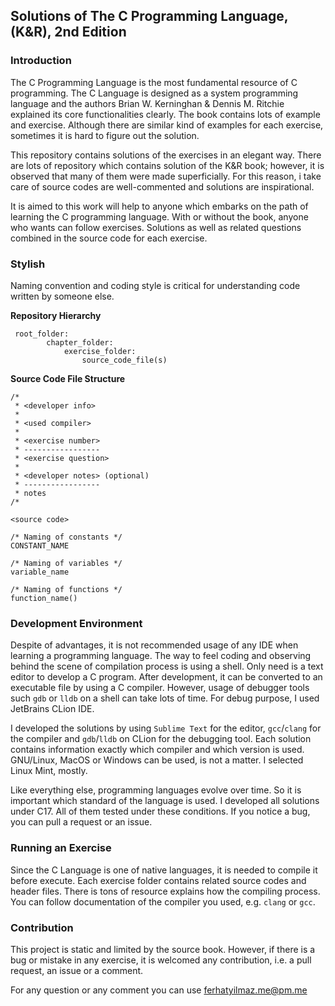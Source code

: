 ## Solutions of The C Programming Language, (K&R), 2nd Edition

### Introduction

The C Programming Language is the most fundamental resource of C programming. The C Language
is designed as a system programming language and the authors Brian W. Kerninghan & Dennis M. Ritchie explained its core functionalities clearly. The book contains lots of example and exercise. Although there are similar kind of examples for each exercise, sometimes it is hard to figure out the solution.

This repository contains solutions of the exercises in an elegant way. There are lots of repository which contains solution of the K&R book; however, it is observed that many of them were made superficially. For this reason, i take care of source codes are well-commented and solutions are inspirational.

It is aimed to this work will help to anyone which embarks on the path of learning the C programming language. With or without the book, anyone who wants can follow exercises. Solutions as well as related questions combined in the source code for each exercise.

### Stylish

Naming convention and coding style is critical for understanding code written by someone else.

**Repository Hierarchy**

```
 root_folder:
        chapter_folder:
            exercise_folder:
                source_code_file(s)
```

**Source Code File Structure**

```
/* 
 * <developer info>
 *
 * <used compiler>
 *
 * <exercise number>
 * -----------------
 * <exercise question>
 *
 * <developer notes> (optional)
 * -----------------
 * notes
/*

<source code>
```

```
/* Naming of constants */
CONSTANT_NAME
```

```
/* Naming of variables */
variable_name
```

```
/* Naming of functions */
function_name()
```

### Development Environment

Despite of advantages, it is not recommended usage of any IDE when learning a programming language. The way to feel coding and observing behind the scene of compilation process is using a shell. Only need is a text editor to develop a C program. After development, it can be converted to an executable file by using a C compiler. However, usage of debugger tools such `gdb` or `lldb` on a shell can take lots of time. For debug purpose, I used JetBrains CLion IDE.

I developed the solutions by using `Sublime Text` for the editor, `gcc`/`clang` for the compiler and `gdb`/`lldb` on CLion for the debugging tool. Each solution contains information exactly which compiler and which version is used. GNU/Linux, MacOS or Windows can be used, is not a matter. I selected Linux Mint, mostly.

Like everything else, programming languages evolve over time. So it is important which standard of the language is used. I developed all solutions under C17. All of them tested under these conditions. If you notice a bug, you can pull a request or an issue.

### Running an Exercise

Since the C Language is one of native languages, it is needed to compile it before execute. Each exercise folder contains related source codes and header files. There is tons of resource explains how the compiling process. You can follow documentation of the compiler you used, e.g. `clang` or `gcc`.

### Contribution

This project is static and limited by the source book. However, if there is a bug or mistake in any exercise, it is welcomed any contribution, i.e. a pull request, an issue or a comment.

For any question or any comment you can use [ferhatyilmaz.me@pm.me](mailto:ferhatyilmaz.me@pm.me)
